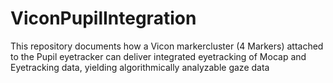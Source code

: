 # ViconPupilIntegration
This repository documents how a Vicon markercluster (4 Markers) attached to the Pupil eyetracker can deliver integrated eyetracking of Mocap and Eyetracking data, yielding algorithmically analyzable gaze data
